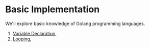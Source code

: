 # Basic Implementation

We'll explore basic knowledge of Golang programming languages.
1. [Variable Declaration](/basic/variables),
2. [Looping]((/basic/looping)),